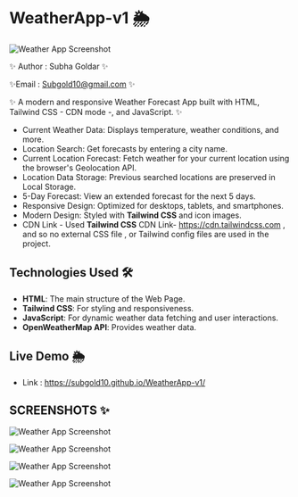 # WeatherApp-v1 🌦️

![Weather App Screenshot](screenshots/2.png)

✨ Author : Subha Goldar ✨

✨Email : Subgold10@gmail.com ✨

✨ A modern and responsive Weather Forecast App built with HTML, Tailwind CSS - CDN mode -, and JavaScript. ✨

- Current Weather Data: Displays temperature, weather conditions, and more.
- Location Search: Get forecasts by entering a city name.
- Current Location Forecast: Fetch weather for your current location using the browser's Geolocation API.
- Location Data Storage: Previous searched locations are preserved in Local Storage.
- 5-Day Forecast: View an extended forecast for the next 5 days.
- Responsive Design: Optimized for desktops, tablets, and smartphones.
- Modern Design: Styled with **Tailwind CSS** and icon images.
- CDN Link - Used **Tailwind CSS** CDN Link- https://cdn.tailwindcss.com , and so no external CSS file , or Tailwind config files are used in the project.

## Technologies Used 🛠️

- **HTML**: The main structure of the Web Page.
- **Tailwind CSS**: For styling and responsiveness.
- **JavaScript**: For dynamic weather data fetching and user interactions.
- **OpenWeatherMap API**: Provides weather data.

## Live Demo 🌦️

- Link : https://subgold10.github.io/WeatherApp-v1/

## SCREENSHOTS ✨

![Weather App Screenshot](screenshots/1.png)

![Weather App Screenshot](screenshots/3.png)

![Weather App Screenshot](screenshots/4.png)

![Weather App Screenshot](screenshots/5.png)
